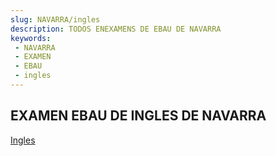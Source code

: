 ```yaml
---
slug: NAVARRA/ingles
description: TODOS ENEXAMENS DE EBAU DE NAVARRA
keywords:
 - NAVARRA
 - EXAMEN
 - EBAU
 - ingles
---
```

## EXAMEN EBAU DE INGLES DE NAVARRA
[Ingles](https://drive.google.com/drive/folders/1KYZCk20zD8_Jsdkm8xxMl0626etjemGf?usp=sharing)